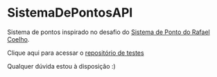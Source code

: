 # SistemaDePontosAPI
 
Sistema de pontos inspirado no desafio do [Sistema de Ponto do Rafael Coelho](https://racoelho.com.br/listas/desafios/sistema-de-ponto).

Clique aqui para acessar o [repositório de testes](https://github.com/allynemma/SistemaDePontosTestes)

Qualquer dúvida estou à disposição :) 
